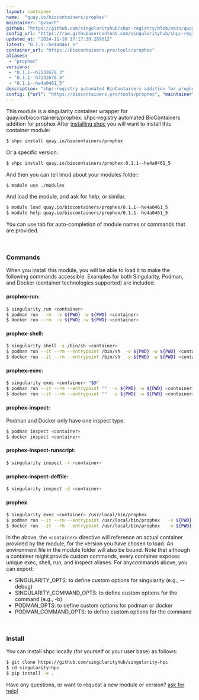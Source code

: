 ```yaml
---
layout: container
name:  "quay.io/biocontainers/prophex"
maintainer: "@vsoch"
github: "https://github.com/singularityhub/shpc-registry/blob/main/quay.io/biocontainers/prophex/container.yaml"
config_url: "https://raw.githubusercontent.com/singularityhub/shpc-registry/main/quay.io/biocontainers/prophex/container.yaml"
updated_at: "2024-11-18 17:17:30.289612"
latest: "0.1.1--he4a0461_5"
container_url: "https://biocontainers.pro/tools/prophex"
aliases:
 - "prophex"
versions:
 - "0.1.1--h7132678_3"
 - "0.1.1--h7132678_4"
 - "0.1.1--he4a0461_5"
description: "shpc-registry automated BioContainers addition for prophex"
config: {"url": "https://biocontainers.pro/tools/prophex", "maintainer": "@vsoch", "description": "shpc-registry automated BioContainers addition for prophex", "latest": {"0.1.1--he4a0461_5": "sha256:2ceb8948b221d46cf25f4af238c412d65b646ffbbd4b64da0b8cb48ab4daa976"}, "tags": {"0.1.1--h7132678_3": "sha256:d1e9926dbe7546f027d828acf08759bdbf80fce3cbbdaba00752e15e48cc619b", "0.1.1--h7132678_4": "sha256:198c57c974a4ec2dced0557018d7b29f40e3f67ced0cd5dc65554e506fa9a824", "0.1.1--he4a0461_5": "sha256:2ceb8948b221d46cf25f4af238c412d65b646ffbbd4b64da0b8cb48ab4daa976"}, "docker": "quay.io/biocontainers/prophex", "aliases": {"prophex": "/usr/local/bin/prophex"}}
---
```


This module is a singularity container wrapper for quay.io/biocontainers/prophex.
shpc-registry automated BioContainers addition for prophex
After [installing shpc](#install) you will want to install this container module:


```bash
$ shpc install quay.io/biocontainers/prophex
```

Or a specific version:

```bash
$ shpc install quay.io/biocontainers/prophex:0.1.1--he4a0461_5
```

And then you can tell lmod about your modules folder:

```bash
$ module use ./modules
```

And load the module, and ask for help, or similar.

```bash
$ module load quay.io/biocontainers/prophex/0.1.1--he4a0461_5
$ module help quay.io/biocontainers/prophex/0.1.1--he4a0461_5
```

You can use tab for auto-completion of module names or commands that are provided.

<br>

### Commands

When you install this module, you will be able to load it to make the following commands accessible.
Examples for both Singularity, Podman, and Docker (container technologies supported) are included.

#### prophex-run:

```bash
$ singularity run <container>
$ podman run --rm  -v ${PWD} -w ${PWD} <container>
$ docker run --rm  -v ${PWD} -w ${PWD} <container>
```

#### prophex-shell:

```bash
$ singularity shell -s /bin/sh <container>
$ podman run --it --rm --entrypoint /bin/sh  -v ${PWD} -w ${PWD} <container>
$ docker run --it --rm --entrypoint /bin/sh  -v ${PWD} -w ${PWD} <container>
```

#### prophex-exec:

```bash
$ singularity exec <container> "$@"
$ podman run --it --rm --entrypoint ""  -v ${PWD} -w ${PWD} <container> "$@"
$ docker run --it --rm --entrypoint ""  -v ${PWD} -w ${PWD} <container> "$@"
```

#### prophex-inspect:

Podman and Docker only have one inspect type.

```bash
$ podman inspect <container>
$ docker inspect <container>
```

#### prophex-inspect-runscript:

```bash
$ singularity inspect -r <container>
```

#### prophex-inspect-deffile:

```bash
$ singularity inspect -d <container>
```


#### prophex

```bash
$ singularity exec <container> /usr/local/bin/prophex
$ podman run --it --rm --entrypoint /usr/local/bin/prophex   -v ${PWD} -w ${PWD} <container> -c " $@"
$ docker run --it --rm --entrypoint /usr/local/bin/prophex   -v ${PWD} -w ${PWD} <container> -c " $@"
```



In the above, the `<container>` directive will reference an actual container provided
by the module, for the version you have chosen to load. An environment file in the
module folder will also be bound. Note that although a container
might provide custom commands, every container exposes unique exec, shell, run, and
inspect aliases. For anycommands above, you can export:

 - SINGULARITY_OPTS: to define custom options for singularity (e.g., --debug)
 - SINGULARITY_COMMAND_OPTS: to define custom options for the command (e.g., -b)
 - PODMAN_OPTS: to define custom options for podman or docker
 - PODMAN_COMMAND_OPTS: to define custom options for the command

<br>

### Install

You can install shpc locally (for yourself or your user base) as follows:

```bash
$ git clone https://github.com/singularityhub/singularity-hpc
$ cd singularity-hpc
$ pip install -e .
```

Have any questions, or want to request a new module or version? [ask for help!](https://github.com/singularityhub/singularity-hpc/issues)